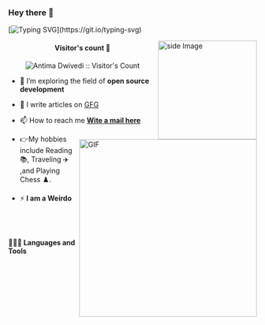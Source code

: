 ### Hey there :wave:

[![Typing SVG](https://readme-typing-svg.herokuapp.com?color=%2336BCF7&lines=Welcome+to+my+GitHub+!)](https://git.io/typing-svg)

<img src="https://github.com/sciencepal/sciencepal/blob/master/assets/life_balance.gif" alt="side Image" align="right" width="200" height="auto" />

<img align="right" alt="GIF" src="https://raw.githubusercontent.com/rahul-jha98/rahul-jha98/main/techstack.gif" width="360px"/>
<!-- Visitor's count -->
 <h4 align="center">Visitor's count 👀</h4>
<p align="center"><img src="https://profile-counter.glitch.me/{AntimaDwivedi}/count.svg" alt="Antima Dwivedi :: Visitor's Count" /></p>


- 👯 I’m exploring the field of  **open source development**

- 📝 I  write articles on [GFG](https://auth.geeksforgeeks.org/user/antimadwivedi28/articles)

- 📫 How to reach me **[Wite a mail here](antimadwivedi28@gmail.com)**

- :point_right:My hobbies include Reading :books:, Traveling :airplane: ,and Playing Chess :chess_pawn:.

- ⚡  **I am a Weirdo**
<br>
<br>

#### 👨🏻‍💻 Languages and Tools ####  
